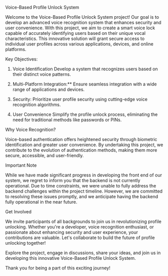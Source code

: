 Voice-Based Profile Unlock System

Welcome to the Voice-Based Profile Unlock System project! Our goal is to develop an advanced voice recognition system that enhances security and user convenience. With this project, we aim to create a smart voice lock capable of accurately identifying users based on their unique vocal characteristics. This innovative solution will grant secure access to individual user profiles across various applications, devices, and online platforms.

Key Objectives:

1. Voice Identification Develop a system that recognizes users based on their distinct voice patterns.

2. Multi-Platform Integration:** Ensure seamless integration with a wide range of applications and devices.

3. Security: Prioritize user profile security using cutting-edge voice recognition algorithms.

4. User Convenience Simplify the profile unlock process, eliminating the need for traditional methods like passwords or PINs.

Why Voice Recognition?

Voice-based authentication offers heightened security through biometric identification and greater user convenience. By undertaking this project, we contribute to the evolution of authentication methods, making them more secure, accessible, and user-friendly.

Important Note

While we have made significant progress in developing the front end of our system, we regret to inform you that the backend is not currently operational. Due to time constraints, we were unable to fully address the backend challenges within the project timeline. However, we are committed to resolving these issues promptly, and we anticipate having the backend fully operational in the near future.

Get Involved

We invite participants of all backgrounds to join us in revolutionizing profile unlocking. Whether you're a developer, voice recognition enthusiast, or passionate about enhancing security and user experience, your contributions are valuable. Let's collaborate to build the future of profile unlocking together!

Explore the project, engage in discussions, share your ideas, and join us in developing this innovative Voice-Based Profile Unlock System.

Thank you for being a part of this exciting journey!
